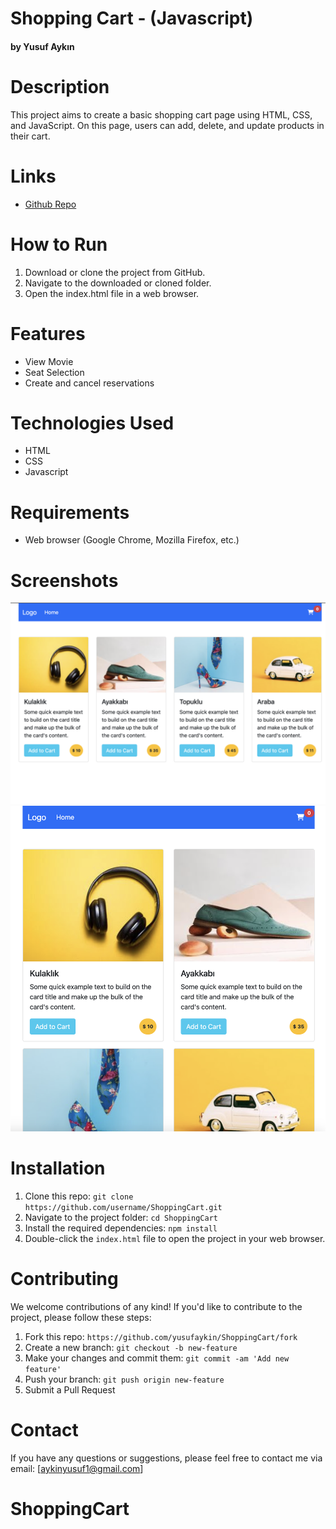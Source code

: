 # Shopping Cart - (Javascript)

#### by Yusuf Aykın

# Description

This project aims to create a basic shopping cart page using HTML, CSS, and JavaScript. On this page, users can add, delete, and update products in their cart.

# Links

- [Github Repo](https://github.com/yusufaykin/ShoppingCart)

# How to Run

1. Download or clone the project from GitHub.
2. Navigate to the downloaded or cloned folder.
3. Open the index.html file in a web browser.

# Features

- View Movie
- Seat Selection
- Create and cancel reservations

# Technologies Used

- HTML
- CSS
- Javascript

# Requirements

- Web browser (Google Chrome, Mozilla Firefox, etc.)

# Screenshots

<img src="/Capture1.png">
<img src="/Capture2.png">

# Installation

1. Clone this repo: `git clone https://github.com/username/ShoppingCart.git`
2. Navigate to the project folder: `cd ShoppingCart`
3. Install the required dependencies: `npm install`
4. Double-click the `index.html` file to open the project in your web browser.

# Contributing

We welcome contributions of any kind! If you'd like to contribute to the project, please follow these steps:

1. Fork this repo: `https://github.com/yusufaykin/ShoppingCart/fork`
2. Create a new branch: `git checkout -b new-feature`
3. Make your changes and commit them: `git commit -am 'Add new feature'`
4. Push your branch: `git push origin new-feature`
5. Submit a Pull Request

# Contact

If you have any questions or suggestions, please feel free to contact me via email: [aykinyusuf1@gmail.com]
# ShoppingCart
